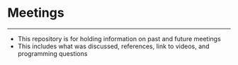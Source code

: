# Meetings
----
- This repository is for holding information on past and future meetings
- This includes what was discussed, references, link to videos, and programming questions
